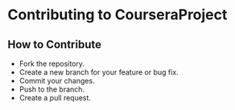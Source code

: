 # Contributing to CourseraProject

## How to Contribute
- Fork the repository.
- Create a new branch for your feature or bug fix.
- Commit your changes.
- Push to the branch.
- Create a pull request.
